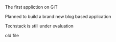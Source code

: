 The first appliction on GIT

Planned to build a brand new blog based application

Techstack is still under evaluation

old file